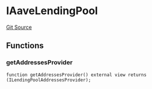 # IAaveLendingPool
[Git Source](https://github.com/larrythecucumber321/protocol/blob/3222eb21fbb20ddd3d3fa2233072dfa96ea3e340/contracts/plugins/mocks/AaveLendingPoolMock.sol)


## Functions
### getAddressesProvider


```solidity
function getAddressesProvider() external view returns (ILendingPoolAddressesProvider);
```

